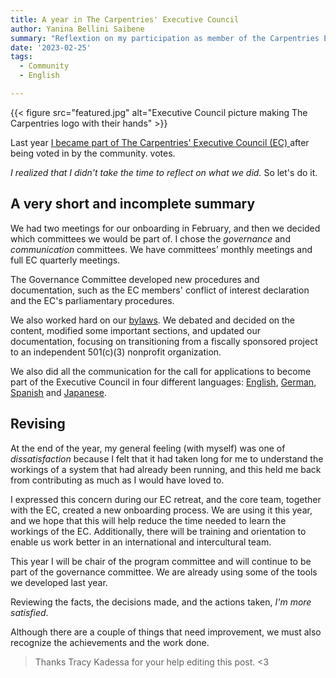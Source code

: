 ```yaml
---
title: A year in The Carpentries' Executive Council
author: Yanina Bellini Saibene
summary: "Reflextion on my participation as member of the Carpentries Executive Council"
date: '2023-02-25'
tags:
  - Community
  - English

---
```


{{< figure src="featured.jpg" alt="Executive Council picture making The Carpentries logo with their hands" >}}

Last year [I became part of The Carpentries' Executive Council (EC) ](/blog/2021_carpentriesec_en/)   after being voted in by the community. votes. 

_I realized that I didn't take the time to reflect on what we did._ So let's do it.

## A very short and incomplete summary

We had two meetings for our onboarding in  February, and then we decided which committees we would be part of. I chose the _governance_ and _communication_ committees. We have committees’ monthly meetings and full EC quarterly meetings.  

The Governance Committee developed new procedures and documentation, such as the EC members' conflict of interest declaration and the EC's parliamentary procedures.

We also worked hard on our [bylaws](https://github.com/carpentries/2022_Bylaw_revision). We debated and decided on the content, modified some important sections, and updated our documentation, focusing on transitioning from a fiscally sponsored project to an independent 501(c)(3) nonprofit organization.

We also did all the communication for the call for applications to become part of the Executive Council in four different languages: [English](https://carpentries.org/blog/2022/09/ec-elections/), [German](https://carpentries.org/blog/2022/09/ec-elections_de/), [Spanish](https://carpentries.org/blog/2022/09/ec-elections_es/) and [Japanese](https://carpentries.org/blog/2022/09/ec-elections_ja/).

## Revising

At the end of the year, my general feeling (with myself) was one of _dissatisfaction_ because I felt that it had taken long for me to understand the workings of a system that had already been running, and this held me back from contributing as much as I would have loved to.  

I expressed this concern during our EC retreat, and the core team, together with the EC, created a new onboarding process. We are using it this year, and we hope that this will help reduce the time needed to learn the workings of the EC. Additionally, there will be training and orientation to enable us work better in an international and intercultural team.

This year I will be chair of the program committee and will continue to be part of the governance committee. We are already using some of the tools we developed last year.

Reviewing the facts, the decisions made, and the actions taken, _I'm more satisfied_.  

Although there are a couple of things that need improvement,  we must also recognize the achievements and the work done.

> Thanks Tracy Kadessa for your help editing this post. <3
